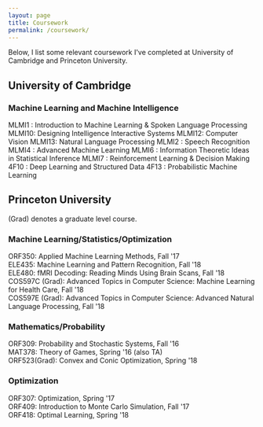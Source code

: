 ```yaml
---
layout: page
title: Coursework
permalink: /coursework/
---
```


Below, I list some relevant coursework I've completed at University of Cambridge and Princeton University.  

## University of Cambridge

### Machine Learning and Machine Intelligence

MLMI1 : Introduction to Machine Learning & Spoken Language Processing
MLMI10: Designing Intelligence Interactive Systems
MLMI12: Computer Vision
MLMI13: Natural Language Processing
MLMI2 : Speech Recognition
MLMI4 : Advanced Machine Learning
MLMI6 : Information Theoretic Ideas in Statistical Inference
MLMI7 : Reinforcement Learning & Decision Making
4F10  : Deep Learning and Structured Data
4F13  : Probabilistic Machine Learning

## Princeton University 

(Grad) denotes a graduate level course.
### Machine Learning/Statistics/Optimization

ORF350: Applied Machine Learning Methods, Fall '17  
ELE435: Machine Learning and Pattern Recognition, Fall '18  
ELE480: fMRI Decoding: Reading Minds Using Brain Scans, Fall '18  
COS597C (Grad): Advanced Topics in Computer Science: Machine Learning for Health Care, Fall '18  
COS597E (Grad): Advanced Topics in Computer Science: Advanced Natural Language Processing, Fall '18  

### Mathematics/Probability
ORF309: Probability and Stochastic Systems, Fall '16  
MAT378: Theory of Games, Spring '16 (also TA)  
ORF523(Grad): Convex and Conic Optimization, Spring '18   

### Optimization
ORF307: Optimization, Spring '17  
ORF409: Introduction to Monte Carlo Simulation, Fall '17   
ORF418: Optimal Learning, Spring '18  


[1]: {{site.url}}/pdfs/natasha.pdf
[2]: {{site.url}}/pdfs/Natasha2pres_ch22.pdf
